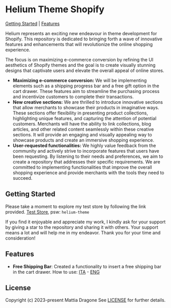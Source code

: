 # Helium Theme Shopify

[Getting Started](#Getting-Started) | [Features](#Features)

Helium represents an exciting new endeavour in theme development for Shopify. This repository is dedicated to bringing forth a wave of innovative features and enhancements that will revolutionize the online shopping experience.

The focus is on maximizing e-commerce conversion by refining the UI aesthetics of Shopify themes and the goal is to create visually stunning designs that captivate users and elevate the overall appeal of online stores.

- **Maximizing e-commerce conversion:** We will be implementing elements such as a shipping progress bar and a free gift option in the cart drawer. These features aim to streamline the purchasing process and incentivize customers to complete their transactions.
- **New creative sections:** We are thrilled to introduce innovative sections that allow merchants to showcase their products in imaginative ways. These sections offer flexibility in presenting product collections, highlighting unique features, and capturing the attention of potential customers. Merchants will have the ability to link collections, blog articles, and other related content seamlessly within these creative sections. It will provide an engaging and visually appealing way to showcase products and create an immersive shopping experience.
- **User-requested functionalities:** We highly value feedback from the community and actively strive to incorporate features that users have been requesting. By listening to their needs and preferences, we aim to create a repository that addresses their specific requirements. We are committed to implementing functionalities that improve the overall shopping experience and provide merchants with the tools they need to succeed.

## Getting Started
Please take a moment to explore my test store by following the link provided. [Test Store](https://helium-theme.myshopify.com/), psw: `helium-theme`

If you find it enjoyable and appreciate my work, I kindly ask for your support by giving a star to the repository and sharing it with others. Your support means a lot and will help me in my endeavor. Thank you for your time and consideration!

## Features
- **Free Shipping Bar**: Created a functionality to insert a free shipping bar in the cart drawer. How to use:  [ITA](./.github/FEATURES/01_free-shipping-bar/it_how-to-use.md) - [ENG](./.github/FEATURES/01_free-shipping-bar/en_how-to-use.md)

## License

Copyright (c) 2023-present Mattia Dragone See [LICENSE](/LICENSE.md) for further details.
